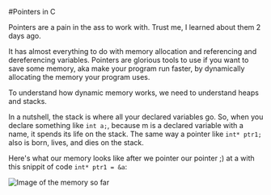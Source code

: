 #Pointers in C

Pointers are a pain in the ass to work with. Trust me, I learned about them 2 days ago.

It has almost everything to do with memory allocation and referencing and dereferencing variables. Pointers are glorious tools to use if you want to save some memory, aka make your program run faster, by dynamically allocating the memory your program uses. 

To understand how dynamic memory works, we need to understand heaps and stacks. 

In a nutshell, the stack is where all your declared variables go. So, when you declare something like `int a;`, because m is a declared variable with a name, it spends its life on the stack. The same way a pointer like `int* ptr1;` also is born, lives, and dies on the stack. 

Here's what our memory looks like after we pointer our pointer ;) at a with this snippit of code `int* ptr1 = &a`:

![Image of the memory so far](https://github.com/te25son/Learning-Tools/blob/master/Pointers_in_C/images/stack0.PNG)
